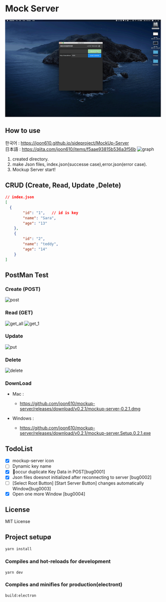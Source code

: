 # Mock Server 

![mock-manual](https://github.com/joon610/readMEImg/blob/master/mock-server/mock-manual.gif)

## How to use
한국어 : <https://joon610.github.io/sideproject/MockUp-Server> <br>
日本語 : <https://qiita.com/joon610/items/f5aae93815b536a3f56b>
<img src="https://joon610.github.io/assets/images/mockupServer/graph.png" alt="graph">

1. created directory.
2. make Json files, index.json(successe case),error.json(error case).
3. Mockup Server start! 

## CRUD (Create, Read, Update ,Delete)
``` Json
// index.json
[
  {
        "id": "1",   // id is key
        "name": "Sara",
        "age": "13"
    },
    {
        "id": "2",
        "name": "teddy",
        "age": "14"
    }   
]
```

## PostMan Test
### Create (POST)    
<img src="https://joon610.github.io/assets/images/mockupServer/post.png" alt="post">


### Read (GET)
<img src="https://joon610.github.io/assets/images/mockupServer/get_all.png" alt="get_all">
<img src="https://joon610.github.io/assets/images/mockupServer/get_1.png" alt="get_1">

### Update
<img src="https://joon610.github.io/assets/images/mockupServer/put.png" alt="put">

### Delete
<img src="https://joon610.github.io/assets/images/mockupServer/delete.png" alt="delete">

### DownLoad
- Mac : 
  - <https://github.com/joon610/mockup-server/releases/download/v0.2.1/mockup-server-0.2.1.dmg>

- Windows :
  - <https://github.com/joon610/mockup-server/releases/download/v0.2.1/mockup-server.Setup.0.2.1.exe>

## TodoList 
- [x] mockup-server icon
- [ ] Dynamic key name
- [X] occur duplicate Key Data in POST[bug0001]
- [X] Json files doesnot initialized after reconnecting to server [bug0002]
- [ ] [Select Root Button] [Start Server Button] changes automatically Window[bug0003]
- [X] Open one more Window [bug0004]
## License
MIT License

## Project setupø
```
yarn install
```

### Compiles and hot-reloads for development
```
yarn dev
```

### Compiles and minifies for production(electront)
```
build:electron
```

